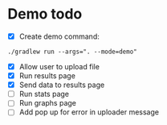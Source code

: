 # Demo todo
- [x] Create demo command: 

```
./gradlew run --args=". --mode=demo" 

```

- [x] Allow user to upload file
- [x] Run results page 
- [x] Send data to results page
- [ ] Run stats page
- [ ] Run graphs page 
- [ ] Add pop up for error in uploader message
